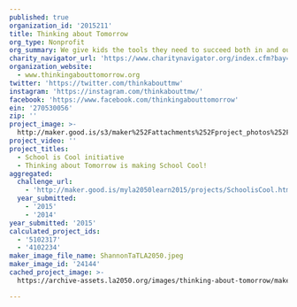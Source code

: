 ```yaml
---
published: true
organization_id: '2015211'
title: Thinking about Tomorrow
org_type: Nonprofit
org_summary: We give kids the tools they need to succeed both in and out of the classroom.
charity_navigator_url: 'https://www.charitynavigator.org/index.cfm?bay=search.profile&ein=270530056'
organization_website:
  - www.thinkingabouttomorrow.org
twitter: 'https://twitter.com/thinkabouttmw'
instagram: 'https://instagram.com/thinkabouttmw/'
facebook: 'https://www.facebook.com/thinkingabouttomorrow'
ein: '270530056'
zip: ''
project_image: >-
  http://maker.good.is/s3/maker%252Fattachments%252Fproject_photos%252Fimages%252F24144%252Fdisplay%252FShannonTaTLA2050.jpeg=c570x385
project_video: ''
project_titles:
  - School is Cool initiative
  - Thinking about Tomorrow is making School Cool!
aggregated:
  challenge_url:
    - 'http://maker.good.is/myla2050learn2015/projects/SchoolisCool.html'
  year_submitted:
    - '2015'
    - '2014'
year_submitted: '2015'
calculated_project_ids:
  - '5102317'
  - '4102234'
maker_image_file_name: ShannonTaTLA2050.jpeg
maker_image_id: '24144'
cached_project_image: >-
  https://archive-assets.la2050.org/images/thinking-about-tomorrow/maker.good.is/s3/maker%252Fattachments%252Fproject_photos%252Fimages%252F24144%252Fdisplay%252FShannonTaTLA2050.jpeg=c570x385.jpg

---
```

